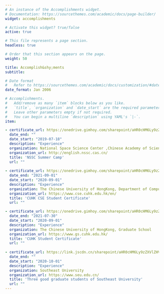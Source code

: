 ```yaml
---
# An instance of the Accomplishments widget.
# Documentation: https://sourcethemes.com/academic/docs/page-builder/
widget: accomplishments

# Activate this widget? true/false
active: true

# This file represents a page section.
headless: true

# Order that this section appears on the page.
weight: 50

title: Accomplish&shy;ments
subtitle:

# Date format
#   Refer to https://sourcethemes.com/academic/docs/customization/#date-format
date_format: Jan 2006

# Accomplishments.
#   Add/remove as many `item` blocks below as you like.
#   `title`, `organization` and `date_start` are the required parameters.
#   Leave other parameters empty if not required.
#   You can begin a multiline `description` using YAML's `|-`.
item:

- certificate_url: https://onedrive.gimhoy.com/sharepoint/aHR0cHM6Ly9zZXVlZHVjbjEtbXkuc2hhcmVwb2ludC5jb20vOmI6L2cvcGVyc29uYWwvMjIwMjA0NjAxX3NldV9lZHVfY24vRVlHVlYwLXFTWmxPcUdxQnNSdUFweVFCalgzS01JeWtUTldWeUllb3Z4SG04UT9lPWc5NUxVQw==.mp3
  date_end: ""
  date_start: "2019-07-18"
  description: "Experience"
  organization: National Space Science Center ,Chinese Academy of Sciences
  organization_url: http://english.nssc.cas.cn/
  title: 'NSSC Summer Camp'
  url: ""
  
- certificate_url: https://onedrive.gimhoy.com/sharepoint/aHR0cHM6Ly9zZXVlZHVjbjEtbXkuc2hhcmVwb2ludC5jb20vOmI6L2cvcGVyc29uYWwvMjIwMjA0NjAxX3NldV9lZHVfY24vRWFVeTdfdEJvRmhGcTVyWHZhaGdud1lCMDRRajFMcS1IQlo2dG1oQ1NVSmRoUT9lPXpGalBKVw==.mp3
  date_end: "2021-09-01"
  date_start: "2020-09-01"
  description: "Experience"
  organization: The Chinese University of HongKong, Department of Computer Science and Engineering
  organization_url: https://www.cse.cuhk.edu.hk/en/
  title: 'CUHK CSE Student Certificate'
  url: ""

- certificate_url: https://onedrive.gimhoy.com/sharepoint/aHR0cHM6Ly9zZXVlZHVjbjEtbXkuc2hhcmVwb2ludC5jb20vOmI6L2cvcGVyc29uYWwvMjIwMjA0NjAxX3NldV9lZHVfY24vRVd6NmNvZEVBb1ZMb1c3ZUk5MWRlYlFCdktsMmJpdmpRSGVlN2phNGQ4QVNMUT9lPTNRY290Rw==.mp3
  date_end: "2021-07-30"
  date_start: "2020-09-01"
  description: "Experience"
  organization: The Chinese University of HongKong, Graduate School
  organization_url: https://www.gs.cuhk.edu.hk/
  title: 'CUHK Student Certificate'
  url: ""
  
- certificate_url: https://link.jscdn.cn/sharepoint/aHR0cHM6Ly9zZXVlZHVjbjEtbXkuc2hhcmVwb2ludC5jb20vOmI6L2cvcGVyc29uYWwvMjIwMjA0NjAxX3NldV9lZHVfY24vRWZwSnV5UDd5NWRMbV8tOFJMbk1FZm9CbmRZcE5jRUhrenRkdXRQazN0WnBuZz9lPUFpU2tuaA.jpg
  date_end: ""
  date_start: "2020-10-01"
  description: "Experience"
  organization: Southeast University
  organization_url: https://www.seu.edu.cn/
  title: 'Three good graduate students of Southeast University'
  url: ""
---
```

